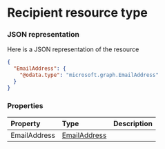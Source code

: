 # Recipient resource type



### JSON representation

Here is a JSON representation of the resource

```json
{
  "EmailAddress": {
    "@odata.type": "microsoft.graph.EmailAddress"
  }
}

```
### Properties
| Property	   | Type	|Description|
|:---------------|:--------|:----------|
|EmailAddress|[EmailAddress](emailaddress.md)||

<!-- uuid: dbf95bf8-3832-49f1-b6c0-c3d25baa46bc
2015-10-09 18:21:34 UTC -->